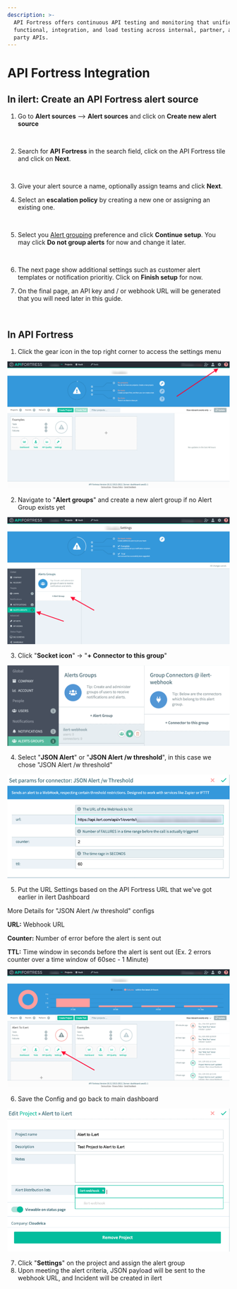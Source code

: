 ```yaml
---
description: >-
  API Fortress offers continuous API testing and monitoring that unifies
  functional, integration, and load testing across internal, partner, and third
  party APIs.
---
```


# API Fortress Integration

## In ilert: Create an API Fortress alert source

1.  Go to **Alert sources** --> **Alert sources** and click on **Create new alert source**

    <figure><img src="https://4017197022-files.gitbook.io/~/files/v0/b/gitbook-x-prod.appspot.com/o/spaces%2F-M76ygPnS4HUcFSX8ulm%2Fuploads%2FjX0cS4q7woTXKajZmc1W%2FScreenshot%202023-08-28%20at%2010.21.10.png?alt=media&#x26;token=8ef3666b-84eb-4b51-abee-f07303313941" alt=""><figcaption></figcaption></figure>
2.  Search for **API Fortress** in the search field, click on the API Fortress tile and click on **Next**.

    <figure><img src="https://4017197022-files.gitbook.io/~/files/v0/b/gitbook-x-prod.appspot.com/o/spaces%2F-M76ygPnS4HUcFSX8ulm%2Fuploads%2FlXzQlJpaTFSR49AZk0xA%2FScreenshot%202023-08-28%20at%2010.24.23.png?alt=media&#x26;token=cffeacb4-57b9-47d4-827d-b0f6b1afd914" alt=""><figcaption></figcaption></figure>
3. Give your alert source a name, optionally assign teams and click **Next**.
4.  Select an **escalation policy** by creating a new one or assigning an existing one.

    <figure><img src="https://4017197022-files.gitbook.io/~/files/v0/b/gitbook-x-prod.appspot.com/o/spaces%2F-M76ygPnS4HUcFSX8ulm%2Fuploads%2FNnuZqONaIhbOf6fn4OkZ%2FScreenshot%202023-08-28%20at%2011.37.47.png?alt=media&#x26;token=8a74f7b5-5bd2-4eea-97fa-1c1dbb041333" alt=""><figcaption></figcaption></figure>
5.  Select you [Alert grouping](https://docs.ilert.com/alerting/alert-sources#alert-grouping) preference and click **Continue setup**. You may click **Do not group alerts** for now and change it later.

    <figure><img src="https://4017197022-files.gitbook.io/~/files/v0/b/gitbook-x-prod.appspot.com/o/spaces%2F-M76ygPnS4HUcFSX8ulm%2Fuploads%2FueugN4JgHn1c90ggFA6u%2FScreenshot%202023-08-28%20at%2011.38.24.png?alt=media&#x26;token=b8009daf-3ca8-4264-a6fa-e42ef7333205" alt=""><figcaption></figcaption></figure>
6. The next page show additional settings such as customer alert templates or notification prioritiy. Click on **Finish setup** for now.
7.  On the final page, an API key and / or webhook URL will be generated that you will need later in this guide.​

    <figure><img src="https://4017197022-files.gitbook.io/~/files/v0/b/gitbook-x-prod.appspot.com/o/spaces%2F-M76ygPnS4HUcFSX8ulm%2Fuploads%2Fi3TIOBvNYBQfDtNpmm0A%2FScreenshot%202023-08-28%20at%2011.47.34.png?alt=media&#x26;token=6cae965a-e448-4443-8c20-37cf501c43b2" alt=""><figcaption></figcaption></figure>

## In API Fortress

1. Click the gear icon in the top right corner to access the settings menu

![](../.gitbook/assets/apifortress-settings.png)

2. Navigate to "**Alert groups**" and create a new alert group if no Alert Group exists yet

![](../.gitbook/assets/apifortress-alertgroup.png)

3. Click "**Socket icon**" -> "**+ Connector to this group**"

![](../.gitbook/assets/apifortress-connector.png)

4. Select "**JSON Alert**" or "**JSON Alert /w threshold**", in this case we chose "JSON Alert /w threshold"

![](../.gitbook/assets/apifortress-jsonalert.png)

5. Put the URL Settings based on the API Fortress URL that we've got earlier in ilert Dashboard

More Details for "JSON Alert /w threshold" configs

**URL:** Webhook URL

**Counter:** Number of error before the alert is sent out

**TTL:** Time window in seconds before the alert is sent out (Ex. 2 errors counter over a time window of 60sec - 1 Minute)

![](../.gitbook/assets/apifortress-settingsproject.png)

6. Save the Config and go back to main dashboard

![](../.gitbook/assets/apifortress-project.png)

7. Click "**Settings**" on the project and assign the alert group
8. Upon meeting the alert criteria, JSON payload will be sent to the webhook URL, and Incident will be created in ilert
